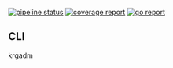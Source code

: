 [![pipeline status](http://118.130.73.5:8100/ish/graphql_cello/badges/master/pipeline.svg)](http://118.130.73.5:8100/ish/graphql_cello/pipelines)
[![coverage report](http://118.130.73.5:8100/ish/graphql_cello/badges/master/coverage.svg)](http://118.130.73.5:8100/ish/graphql_cello/commits/master)
[![go report](http://118.130.73.5:8100/ish/graphql_cello_badge/raw/master/goreport_badge.svg)](http://118.130.73.5:8100/ish/graphql_cello/commits/master)



## CLI

krgadm
